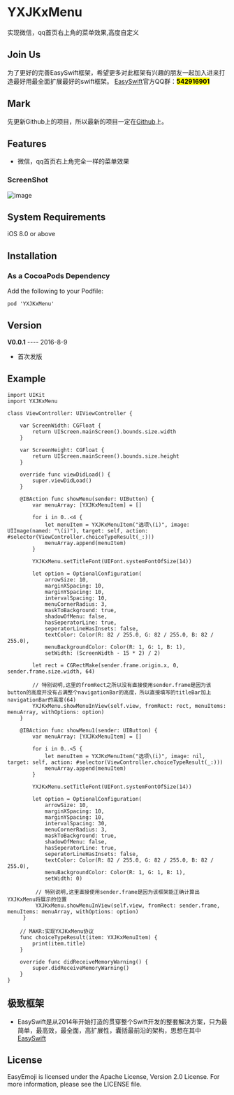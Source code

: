 # YXJKxMenu
实现微信，qq首页右上角的菜单效果,高度自定义


## Join Us 
为了更好的完善EasySwift框架，希望更多对此框架有兴趣的朋友一起加入进来打造最好用最全面扩展最好的swift框架。
[EasySwift](https://github.com/stubbornnessness/EasySwift)官方QQ群：<mark>**542916901**</mark>

## Mark
先更新Github上的项目，所以最新的项目一定在[Github](https://github.com/stubbornnessness)上。

## Features
* 微信，qq首页右上角完全一样的菜单效果

### ScreenShot
![image](http://120.27.93.73/files/myPublicProject/YXJKxMenu1.gif)

## System Requirements
iOS 8.0 or above

## Installation
### As a CocoaPods Dependency
Add the following to your Podfile:

	pod 'YXJKxMenu'
	
## Version
**V0.0.1** ---- 2016-8-9

* 首次发版
	
## Example
	import UIKit
	import YXJKxMenu

	class ViewController: UIViewController {

	    var ScreenWidth: CGFloat {
	        return UIScreen.mainScreen().bounds.size.width
	    }
	
	    var ScreenHeight: CGFloat {
	        return UIScreen.mainScreen().bounds.size.height
	    }
	
	    override func viewDidLoad() {
	        super.viewDidLoad()
	    }

	    @IBAction func showMenu(sender: UIButton) {
	        var menuArray: [YXJKxMenuItem] = []
	
	        for i in 0..<4 {
	            let menuItem = YXJKxMenuItem("选项\(i)", image: UIImage(named: "\(i)"), target: self, action: #selector(ViewController.choiceTypeResult(_:)))
	            menuArray.append(menuItem)
	        }
	
	        YXJKxMenu.setTitleFont(UIFont.systemFontOfSize(14))
	
	        let option = OptionalConfiguration(
	            arrowSize: 10,
	            marginXSpacing: 10,
	            marginYSpacing: 10,
	            intervalSpacing: 10,
	            menuCornerRadius: 3,
	            maskToBackground: true,
	            shadowOfMenu: false,
	            hasSeperatorLine: true,
	            seperatorLineHasInsets: false,
	            textColor: Color(R: 82 / 255.0, G: 82 / 255.0, B: 82 / 255.0),
	            menuBackgroundColor: Color(R: 1, G: 1, B: 1),
	            setWidth: (ScreenWidth - 15 * 2) / 2)
	
	        let rect = CGRectMake(sender.frame.origin.x, 0, sender.frame.size.width, 64)
	
	        // 特别说明,这里的fromRect之所以没有直接使用sender.frame是因为该button的高度并没有占满整个navigationBar的高度，所以直接填写的titleBar加上navigationBar的高度(64)
	        YXJKxMenu.showMenuInView(self.view, fromRect: rect, menuItems: menuArray, withOptions: option)
	    }

	    @IBAction func showMenu1(sender: UIButton) {
	        var menuArray: [YXJKxMenuItem] = []
	
	        for i in 0..<5 {
	            let menuItem = YXJKxMenuItem("选项\(i)", image: nil, target: self, action: #selector(ViewController.choiceTypeResult(_:)))
	            menuArray.append(menuItem)
	        }
	
	        YXJKxMenu.setTitleFont(UIFont.systemFontOfSize(14))
	
	        let option = OptionalConfiguration(
	            arrowSize: 10,
	            marginXSpacing: 10,
	            marginYSpacing: 10,
	            intervalSpacing: 30,
	            menuCornerRadius: 3,
	            maskToBackground: true,
	            shadowOfMenu: false,
	            hasSeperatorLine: true,
	            seperatorLineHasInsets: false,
	            textColor: Color(R: 82 / 255.0, G: 82 / 255.0, B: 82 / 255.0),
	            menuBackgroundColor: Color(R: 1, G: 1, B: 1),
	            setWidth: 0)
	
		     // 特别说明,这里直接使用sender.frame是因为该框架能正确计算出YXJKxMenu将展示的位置
		     YXJKxMenu.showMenuInView(self.view, fromRect: sender.frame, menuItems: menuArray, withOptions: option)
		 }
	
	    // MAKR:实现YXJKxMenu协议
	    func choiceTypeResult(item: YXJKxMenuItem) {
	        print(item.title)
	    }
	
	    override func didReceiveMemoryWarning() {
	        super.didReceiveMemoryWarning()
	    }
	}


    
## 极致框架
* EasySwift是从2014年开始打造的贯穿整个Swift开发的整套解决方案，只为最简单，最高效，最全面，高扩展性，囊括最前沿的架构，思想在其中[EasySwift](https://github.com/stubbornnessness/EasySwift)

## License
EasyEmoji is licensed under the Apache License, Version 2.0 License. For more information, please see the LICENSE file.

        
